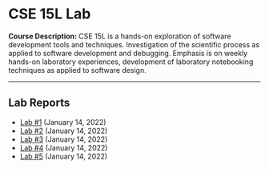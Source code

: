 # CSE 15L Lab
**Course Description:** CSE 15L is a hands-on exploration of software development tools and techniques. Investigation of the scientific process as applied to software development and debugging. Emphasis is on weekly hands-on laboratory experiences, development of laboratory notebooking techniques as applied to software design.

***

## Lab Reports
* [Lab #1](lab-report-1-week2.md) (January 14, 2022)
* [Lab #2]() (January 14, 2022)
* [Lab #3]() (January 14, 2022)
* [Lab #4]() (January 14, 2022)
* [Lab #5]() (January 14, 2022)
